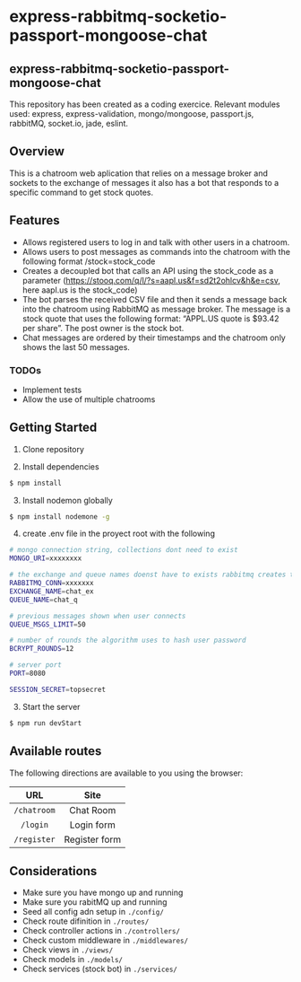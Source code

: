 # express-rabbitmq-socketio-passport-mongoose-chat

## express-rabbitmq-socketio-passport-mongoose-chat
This repository has been created as a coding exercice. Relevant modules used: express, express-validation, mongo/mongoose, passport.js, rabbitMQ, socket.io, jade, eslint.

## Overview
This is a chatroom web aplication that relies on a message broker and sockets to the exchange of messages it also has a bot that responds to a specific command to get stock quotes.

## Features
- Allows registered users to log in and talk with other users in a chatroom.
- Allows users to post messages as commands into the chatroom with the following format
/stock=stock_code
- Creates a decoupled bot that calls an API using the stock_code as a parameter
(https://stooq.com/q/l/?s=aapl.us&f=sd2t2ohlcv&h&e=csv, here aapl.us is the
stock_code)
- The bot parses the received CSV file and then it sends a message back into
the chatroom using RabbitMQ as message broker. The message is a stock quote
that uses the following format: “APPL.US quote is $93.42 per share”. The post owner is
the stock bot.
- Chat messages are ordered by their timestamps and the chatroom only shows the last 50
messages.

### TODOs
- Implement tests
- Allow the use of multiple chatrooms

## Getting Started

1. Clone repository

2. Install dependencies

```sh
$ npm install
```

3. Install nodemon globally

```sh
$ npm install nodemone -g
```

4. create .env file in the proyect root with the following 

```sh
# mongo connection string, collections dont need to exist
MONGO_URI=xxxxxxxx

# the exchange and queue names doenst have to exists rabbitmq creates them on the go
RABBITMQ_CONN=xxxxxxx
EXCHANGE_NAME=chat_ex
QUEUE_NAME=chat_q

# previous messages shown when user connects
QUEUE_MSGS_LIMIT=50

# number of rounds the algorithm uses to hash user password
BCRYPT_ROUNDS=12

# server port
PORT=8080

SESSION_SECRET=topsecret
```

3. Start the server

```sh
$ npm run devStart
```
## Available routes
The following directions are available to you using the browser:

|                   URL                   |       Site     |
|:---------------------------------------:| :--------------: |
| `/chatroom` | Chat Room |
| `/login` | Login form|
| `/register` | Register form |

## Considerations

- Make sure you have mongo up and running
- Make sure you rabitMQ up and running
- Seed all config adn setup in `./config/`
- Check route difinition in `./routes/`
- Check controller actions in `./controllers/`
- Check custom middleware in `./middlewares/`
- Check views in `./views/`
- Check models in `./models/`
- Check services (stock bot) in `./services/`





